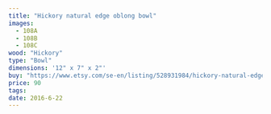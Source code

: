 ```yaml
---
title: "Hickory natural edge oblong bowl"
images:
  - 108A
  - 108B
  - 108C
wood: "Hickory"
type: "Bowl"
dimensions: '12" x 7" x 2"'
buy: "https://www.etsy.com/se-en/listing/528931984/hickory-natural-edged-oblong-bowl?ref=shop_home_active_24"
price: 90
tags:
date: 2016-6-22
---
```


